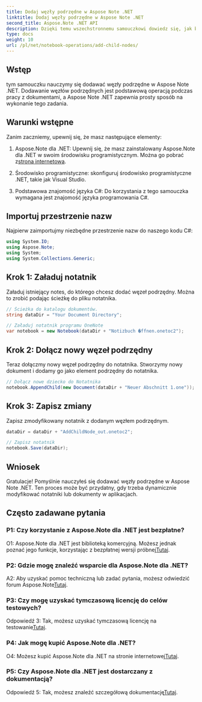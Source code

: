 ```yaml
---
title: Dodaj węzły podrzędne w Aspose Note .NET
linktitle: Dodaj węzły podrzędne w Aspose Note .NET
second_title: Aspose.Note .NET API
description: Dzięki temu wszechstronnemu samouczkowi dowiedz się, jak bez wysiłku dodawać węzły podrzędne w Aspose Note .NET. Zwiększ teraz swoje umiejętności manipulowania dokumentami.
type: docs
weight: 10
url: /pl/net/notebook-operations/add-child-nodes/
---
```

## Wstęp

tym samouczku nauczymy się dodawać węzły podrzędne w Aspose Note .NET. Dodawanie węzłów podrzędnych jest podstawową operacją podczas pracy z dokumentami, a Aspose Note .NET zapewnia prosty sposób na wykonanie tego zadania.

## Warunki wstępne

Zanim zaczniemy, upewnij się, że masz następujące elementy:

1.  Aspose.Note dla .NET: Upewnij się, że masz zainstalowany Aspose.Note dla .NET w swoim środowisku programistycznym. Można go pobrać z[strona internetowa](https://releases.aspose.com/note/net/).

2. Środowisko programistyczne: skonfiguruj środowisko programistyczne .NET, takie jak Visual Studio.

3. Podstawowa znajomość języka C#: Do korzystania z tego samouczka wymagana jest znajomość języka programowania C#.

## Importuj przestrzenie nazw

Najpierw zaimportujmy niezbędne przestrzenie nazw do naszego kodu C#:

```csharp
using System.IO;
using Aspose.Note;
using System;
using System.Collections.Generic;
```

## Krok 1: Załaduj notatnik

Załaduj istniejący notes, do którego chcesz dodać węzeł podrzędny. Można to zrobić podając ścieżkę do pliku notatnika.

```csharp
// Ścieżka do katalogu dokumentów.
string dataDir = "Your Document Directory";

// Załaduj notatnik programu OneNote
var notebook = new Notebook(dataDir + "Notizbuch �ffnen.onetoc2");
```

## Krok 2: Dołącz nowy węzeł podrzędny

Teraz dołączmy nowy węzeł podrzędny do notatnika. Stworzymy nowy dokument i dodamy go jako element podrzędny do notatnika.

```csharp
// Dołącz nowe dziecko do Notatnika
notebook.AppendChild(new Document(dataDir + "Neuer Abschnitt 1.one"));
```

## Krok 3: Zapisz zmiany

Zapisz zmodyfikowany notatnik z dodanym węzłem podrzędnym.

```csharp
dataDir = dataDir + "AddChildNode_out.onetoc2";

// Zapisz notatnik
notebook.Save(dataDir);
```

## Wniosek

Gratulacje! Pomyślnie nauczyłeś się dodawać węzły podrzędne w Aspose Note .NET. Ten proces może być przydatny, gdy trzeba dynamicznie modyfikować notatniki lub dokumenty w aplikacjach.

## Często zadawane pytania

### P1: Czy korzystanie z Aspose.Note dla .NET jest bezpłatne?

 O1: Aspose.Note dla .NET jest biblioteką komercyjną. Możesz jednak poznać jego funkcje, korzystając z bezpłatnej wersji próbnej[Tutaj](https://releases.aspose.com/).

### P2: Gdzie mogę znaleźć wsparcie dla Aspose.Note dla .NET?

 A2: Aby uzyskać pomoc techniczną lub zadać pytania, możesz odwiedzić forum Aspose.Note[Tutaj](https://forum.aspose.com/c/note/28).

### P3: Czy mogę uzyskać tymczasową licencję do celów testowych?

 Odpowiedź 3: Tak, możesz uzyskać tymczasową licencję na testowanie[Tutaj](https://purchase.aspose.com/temporary-license/).

### P4: Jak mogę kupić Aspose.Note dla .NET?

 O4: Możesz kupić Aspose.Note dla .NET na stronie internetowej[Tutaj](https://purchase.aspose.com/buy).

### P5: Czy Aspose.Note dla .NET jest dostarczany z dokumentacją?

 Odpowiedź 5: Tak, możesz znaleźć szczegółową dokumentację[Tutaj](https://reference.aspose.com/note/net/).
